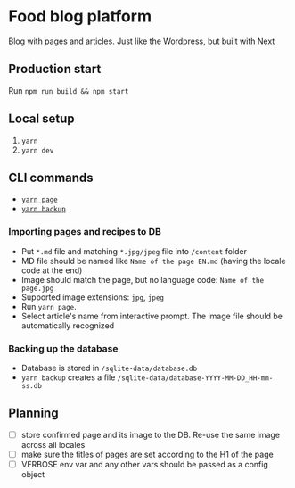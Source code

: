 # Food blog platform

Blog with pages and articles. Just like the Wordpress, but built with Next

## Production start
Run `npm run build && npm start`

## Local setup
1. `yarn`
2. `yarn dev`

## CLI commands
* [`yarn page`](#importing-pages-and-recipes-to-db)
* [`yarn backup`](#backing-up-the-database)

### Importing pages and recipes to DB

- Put `*.md` file and matching `*.jpg/jpeg` file into `/content` folder
- MD file should be named like `Name of the page EN.md` (having the locale code at the end)
- Image should match the page, but no language code: `Name of the page.jpg`
- Supported image extensions: `jpg`, `jpeg`
- Run `yarn page`.
- Select article's name from interactive prompt. The image file should be automatically recognized

### Backing up the database
* Database is stored in `/sqlite-data/database.db`
* `yarn backup` creates a file `/sqlite-data/database-YYYY-MM-DD_HH-mm-ss.db`



## Planning
* [ ] store confirmed page and its image to the DB. Re-use the same image across all locales
* [ ] make sure the titles of pages are set according to the H1 of the page
* [ ] VERBOSE env var and any other vars should be passed as a config object
